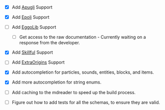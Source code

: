 - [x] Add [Apugli](https://apugli.readthedocs.io/en/latest/) Support
- [x] Add [Epoli](https://epoli-docs.readthedocs.io/en/latest/) Support
- [ ] Add [EggoLib](https://eggolib.github.io/latest/) Support
  - [ ] Get access to the raw documentation - Currently waiting on a response from the developer.
- [x] Add [Skillful](https://skillful-docs.readthedocs.io/en/latest/) Support
- [ ] Add [ExtraOrigins](https://github.com/MoriyaShiine/extra-origins/wiki) Support

- [x] Add autocompletion for particles, sounds, entities, blocks, and items.
- [x] Add more autocompletion for string enums.
- [ ] Add caching to the mdreader to speed up the build process.

- [ ] Figure out how to add tests for all the schemas, to ensure they are valid.
